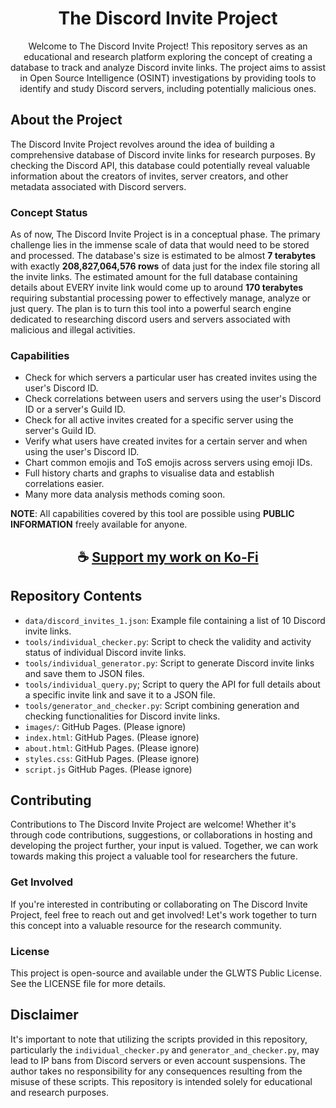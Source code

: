 <div align="center">

# The Discord Invite Project

Welcome to The Discord Invite Project! This repository serves as an educational and research platform exploring the concept of creating a database to track and analyze Discord invite links. 
The project aims to assist in Open Source Intelligence (OSINT) investigations by providing tools to identify and study Discord servers, including potentially malicious ones.

</div>

## About the Project

The Discord Invite Project revolves around the idea of building a comprehensive database of Discord invite links for research purposes. 
By checking the Discord API, this database could potentially reveal valuable information about the creators of invites, server creators, and other metadata associated with Discord servers.

### Concept Status

As of now, The Discord Invite Project is in a conceptual phase. 
The primary challenge lies in the immense scale of data that would need to be stored and processed. 
The database's size is estimated to be almost **7 terabytes** with exactly **208,827,064,576 rows** of data just for the index file storing all the invite links. The estimated amount for the full database containing details about EVERY invite link would come up to around **170 terabytes** requiring substantial processing power to effectively manage, analyze or just query.
The plan is to turn this tool into a powerful search engine dedicated to researching discord users and servers associated with malicious and illegal activities.

### Capabilities

- Check for which servers a particular user has created invites using the user's Discord ID.
- Check correlations between users and servers using the user's Discord ID or a server's Guild ID.
- Check for all active invites created for a specific server using the server's Guild ID.
- Verify what users have created invites for a certain server and when using the user's Discord ID.
- Chart common emojis and ToS emojis across servers using emoji IDs.
- Full history charts and graphs to visualise data and establish correlations easier.
- Many more data analysis methods coming soon.

**NOTE**: All capabilities covered by this tool are possible using **PUBLIC INFORMATION** freely available for anyone.


<div align="center">

## ☕ [Support my work on Ko-Fi](https://ko-fi.com/thatsinewave)

</div>

## Repository Contents

- `data/discord_invites_1.json`: Example file containing a list of 10 Discord invite links.
- `tools/individual_checker.py`: Script to check the validity and activity status of individual Discord invite links.
- `tools/individual_generator.py`: Script to generate Discord invite links and save them to JSON files.
- `tools/individual_query.py`; Script to query the API for full details about a specific invite link and save it to a JSON file.
- `tools/generator_and_checker.py`: Script combining generation and checking functionalities for Discord invite links.
- `images/`: GitHub Pages. (Please ignore)
- `index.html`: GitHub Pages. (Please ignore)
- `about.html`: GitHub Pages. (Please ignore)
- `styles.css`: GitHub Pages. (Please ignore)
- `script.js` GitHub Pages. (Please ignore)

## Contributing

Contributions to The Discord Invite Project are welcome! Whether it's through code contributions, suggestions, or collaborations in hosting and developing the project further, your input is valued. 
Together, we can work towards making this project a valuable tool for researchers the future.

### Get Involved

If you're interested in contributing or collaborating on The Discord Invite Project, feel free to reach out and get involved! 
Let's work together to turn this concept into a valuable resource for the research community.

### License

This project is open-source and available under the GLWTS Public License. See the LICENSE file for more details.

## Disclaimer

It's important to note that utilizing the scripts provided in this repository, particularly the `individual_checker.py` and `generator_and_checker.py`, may lead to IP bans from Discord servers or even account suspensions. 
The author takes no responsibility for any consequences resulting from the misuse of these scripts. 
This repository is intended solely for educational and research purposes.
